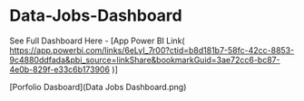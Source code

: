 # Data-Jobs-Dashboard

See Full Dashboard Here - [App Power BI Link( https://app.powerbi.com/links/6eLyI_7r00?ctid=b8d181b7-58fc-42cc-8853-9c4880ddfada&pbi_source=linkShare&bookmarkGuid=3ae72cc6-bc87-4e0b-829f-e33c6b173906 )]

[Porfolio Dasboard](Data Jobs Dashboard.png)
